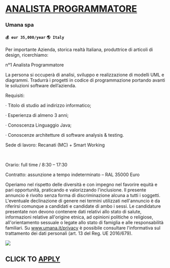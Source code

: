 # [ANALISTA PROGRAMMATORE](https://www.remotewlb.com/apply/analista-programmatore)  
### Umana spa  
#### `💰 eur 35,000/year` `🌎 Italy`  

Per importante Azienda, storica realtà Italiana, produttrice di articoli di design, ricerchiamo:  
  
n°1 Analista Programmatore  
  
La persona si occuperà di analisi, sviluppo e realizzazione di modelli UML e diagrammi. Tradurrà i progetti in codice di programmazione portando avanti le soluzioni software dell’azienda.  
  
Requisiti:  
  
· Titolo di studio ad indirizzo informatico;  
  
· Esperienza di almeno 3 anni;  
  
· Conoscenza Linguaggio Java;  
  
· Conoscenze architetture di software analysis & testing.  
  
Sede di lavoro: Recanati (MC) + Smart Working  
  
﻿  
  
Orario: full time / 8:30 – 17:30  
  
Contratto: assunzione a tempo indeterminato – RAL 35000 Euro  
  
Operiamo nel rispetto delle diversità e con impegno nel favorire equità e pari opportunità, praticando e valorizzando l'inclusione. Il presente annuncio è rivolto senza forma di discriminazione alcuna a tutti i soggetti. L'eventuale declinazione di genere nei termini utilizzati nell'annuncio è da riferirsi comunque a candidati e candidate di ambo i sessi. Le candidature presentate non devono contenere dati relativi allo stato di salute, informazioni relative all'origine etnica, ad opinioni politiche o religiose, all'orientamento sessuale o legate allo stato di famiglia e alle responsabilità familiari. Su www.umana.it/privacy è possibile consultare l'informativa sul trattamento dei dati personali (art. 13 del Reg. UE 2016/679).

![](https://remotive.com/job/track/1899103/blank.gif?source=public_api)  
## CLICK TO [APPLY](https://www.remotewlb.com/apply/analista-programmatore)

